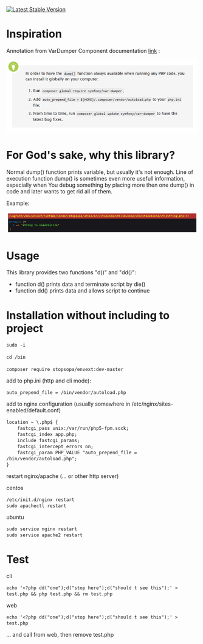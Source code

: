 [![Latest Stable Version](https://poser.pugx.org/stopsopa/envext/v/stable)](https://packagist.org/packages/stopsopa/envext)

Inspiration
===

Annotation from VarDumper Component documentation [link](http://symfony.com/doc/current/components/var_dumper.html) :

![ScreenShot](https://raw.githubusercontent.com/stopsopa/envext/master/inspiration.bmp)


For God's sake, why this library?
===
Normal dump() function prints variable, but usually it's not enough. Line of execution function dump() is sometimes even more usefull information, especially when You debug something by placing more then one dump() in code and later wants to get rid all of them.

Example:

![ScreenShot](https://raw.githubusercontent.com/stopsopa/envext/master/web.bmp)

Usage 
===

This library provides two functions "d()" and "dd()":

* function d() prints data and terminate script by die()
* function dd() prints data and allows script to continue

Installation without including to project
===

    sudo -i
    
    cd /bin
    
    composer require stopsopa/envext:dev-master
    
add to php.ini (http and cli mode):    
    
    auto_prepend_file = /bin/vendor/autoload.php  
    
add to nginx configuration (usually somewhere in /etc/nginx/sites-enabled/default.conf)
 
    location ~ \.php$ {
        fastcgi_pass unix:/var/run/php5-fpm.sock;
        fastcgi_index app.php;
        include fastcgi_params;
        fastcgi_intercept_errors on;
        fastcgi_param PHP_VALUE "auto_prepend_file = /bin/vendor/autoload.php";
    }
 
    
restart nginx/apache (... or other http server)
    
centos    
  
  
    /etc/init.d/nginx restart
    sudo apachectl restart
     
ubuntu
     
     
    sudo service nginx restart
    sudo service apache2 restart

Test
===

cli



    echo '<?php dd("one");d("stop here");d("should t see this");' > test.php && php test.php && rm test.php
    
    
web
    
    
    echo '<?php dd("one");d("stop here");d("should t see this");' > test.php
    
... and call from web, then remove test.php    
    
    


